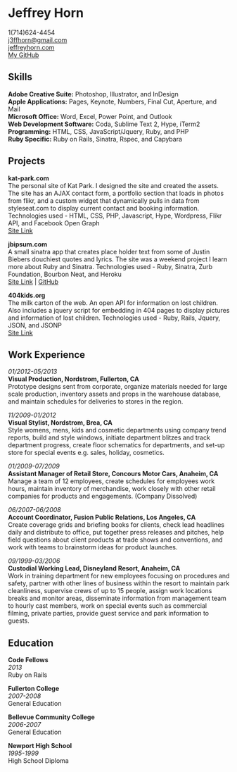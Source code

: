 # Jeffrey Horn #
1(714)624-4454  
j3ffhorn@gmail.com  
[jeffreyhorn.com](http://jeffreyhorn.com "My website")  
[My GitHub](https://github.com/theverything/)

## Skills ##

**Adobe Creative Suite:** Photoshop, Illustrator, and InDesign  
**Apple Applications:** Pages, Keynote, Numbers, Final Cut, Aperture, and Mail  
**Microsoft Office:** Word, Excel, Power Point, and Outlook  
**Web Development Software:** Coda, Sublime Text 2, Hype, iTerm2  
**Programming:** HTML, CSS, JavaScript/Jquery, Ruby, and PHP  
**Ruby Specific:** Ruby on Rails, Sinatra, Rspec, and Capybara

## Projects ##

**kat-park.com**  
The personal site of Kat Park. I designed the site and created the assets. The site has an AJAX contact form, a portfolio section that loads in photos from flikr, and a custom widget that dynamically pulls in data from styleseat.com to display current contact and booking information. Technologies used - HTML, CSS, PHP, Javascript, Hype, Wordpress,  Flikr API, and Facebook Open Graph  
[Site Link](http://www.kat-park.com)

**jbipsum.com**  
A small sinatra app that creates place holder text from some of Justin Biebers douchiest quotes and lyrics. The site was a weekend project I learn more about Ruby and Sinatra. Technologies used - Ruby, Sinatra, Zurb Foundation, Bourbon Neat, and Heroku  
[Site Link](http://jbipsum.com) | [GitHub](http://github.com/theverything/jbipsum)

**404kids.org**  
The milk carton of the web. An open API for information on lost children. Also includes a jquery script for embedding in 404 pages to display pictures and information of lost children. Technologies used - Ruby, Rails, Jquery, JSON, and JSONP  
[Site Link](http://404kids.org)

## Work Experience ##

*01/2012-05/2013*  
**Visual Production, Nordstrom, Fullerton, CA**  
Prototype designs sent from corporate, organize materials needed for large scale production, inventory assets and props in the warehouse database, and maintain schedules for deliveries to stores in the region. 

*11/2009-01/2012*  
**Visual Stylist, Nordstrom, Brea, CA**  
Style womens, mens, kids and cosmetic departments using company trend reports, build and style windows, initiate department blitzes and track department progress, create floor schematics for departments, and set-up store for special events e.g. sales, holiday, cosmetics.

*01/2009-07/2009*  
**Assistant Manager of Retail Store, Concours Motor Cars, Anaheim, CA**  
Manage a team of 12 employees, create schedules for employees work hours, maintain inventory of merchandise, work closely with other retail companies for products and engagements. (Company Dissolved)

*06/2007-06/2008*  
**Account Coordinator, Fusion Public Relations, Los Angeles, CA**  
Create coverage grids and briefing books for clients, check lead headlines daily and distribute to office, put together press releases and pitches, help field questions about client products at trade shows and conventions, and work with teams to brainstorm ideas for product launches.

*09/1999-03/2006*  
**Custodial Working Lead, Disneyland Resort, Anaheim, CA**  
Work in training department for new employees focusing on procedures and safety, partner with other lines of business within the resort to maintain park cleanliness, supervise crews of up to 15 people, assign work locations breaks and monitor areas, disseminate information from management team to hourly cast members, work on special events such as commercial filming, private parties, provide guest service and park information to guests.

## Education ##

**Code Fellows**  
*2013*  
Ruby on Rails  

**Fullerton College**  
*2007-2008*  
General Education  

**Bellevue Community College**  
*2006-2007*  
General Education  

**Newport High School**  
*1995-1999*  
High School Diploma
